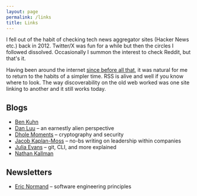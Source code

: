 ```yaml
---
layout: page
permalink: /links
title: Links
---
```


I fell out of the habit of checking tech news aggregator sites (Hacker News etc.) back in 2012. Twitter/X was fun for a while but then the circles I followed dissolved. Occasionally I summon the interest to check Reddit, but that's it.

Having been around the internet [since before all that](/2015/12/04/choosing-an-http-status-code.html), it was natural for me to return to the habits of a simpler time. RSS is alive and well if you know where to look. The way discoverability on the old web worked was one site linking to another and it still works today.

## Blogs

- [Ben Kuhn](https://www.benkuhn.net/)
- [Dan Luu](http://danluu.com/) – an earnestly alien perspective
- [Dhole Moments](https://soatok.blog/) – cryptography and security
- [Jacob Kaplan-Moss](https://jacobian.org/) – no-bs writing on leadership within companies
- [Julia Evans](https://jvns.ca/) – git, CLI, and more explained
- [Nathan Kallman](https://www.kallmanation.com/)

## Newsletters

- [Eric Normand](https://ericnormand.me/) – software engineering principles

